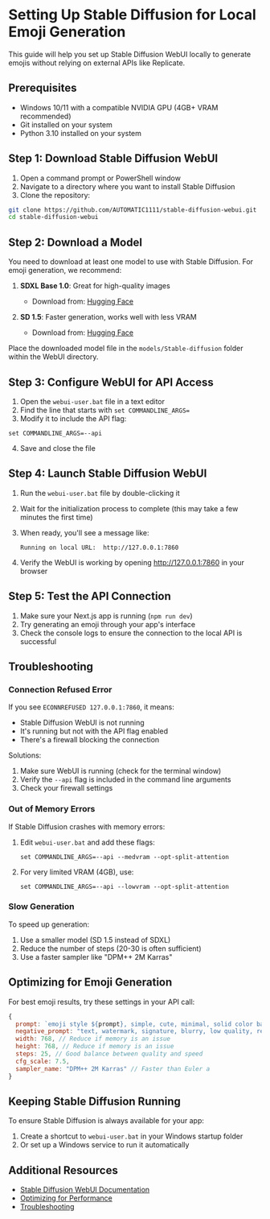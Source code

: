 # Setting Up Stable Diffusion for Local Emoji Generation

This guide will help you set up Stable Diffusion WebUI locally to generate emojis without relying on external APIs like Replicate.

## Prerequisites

- Windows 10/11 with a compatible NVIDIA GPU (4GB+ VRAM recommended)
- Git installed on your system
- Python 3.10 installed on your system

## Step 1: Download Stable Diffusion WebUI

1. Open a command prompt or PowerShell window
2. Navigate to a directory where you want to install Stable Diffusion
3. Clone the repository:

```bash
git clone https://github.com/AUTOMATIC1111/stable-diffusion-webui.git
cd stable-diffusion-webui
```

## Step 2: Download a Model

You need to download at least one model to use with Stable Diffusion. For emoji generation, we recommend:

1. **SDXL Base 1.0**: Great for high-quality images
   - Download from: [Hugging Face](https://huggingface.co/stabilityai/stable-diffusion-xl-base-1.0/resolve/main/sd_xl_base_1.0.safetensors)

2. **SD 1.5**: Faster generation, works well with less VRAM
   - Download from: [Hugging Face](https://huggingface.co/runwayml/stable-diffusion-v1-5/resolve/main/v1-5-pruned-emaonly.safetensors)

Place the downloaded model file in the `models/Stable-diffusion` folder within the WebUI directory.

## Step 3: Configure WebUI for API Access

1. Open the `webui-user.bat` file in a text editor
2. Find the line that starts with `set COMMANDLINE_ARGS=`
3. Modify it to include the API flag:

```
set COMMANDLINE_ARGS=--api
```

4. Save and close the file

## Step 4: Launch Stable Diffusion WebUI

1. Run the `webui-user.bat` file by double-clicking it
2. Wait for the initialization process to complete (this may take a few minutes the first time)
3. When ready, you'll see a message like:
   ```
   Running on local URL:  http://127.0.0.1:7860
   ```

4. Verify the WebUI is working by opening http://127.0.0.1:7860 in your browser

## Step 5: Test the API Connection

1. Make sure your Next.js app is running (`npm run dev`)
2. Try generating an emoji through your app's interface
3. Check the console logs to ensure the connection to the local API is successful

## Troubleshooting

### Connection Refused Error

If you see `ECONNREFUSED 127.0.0.1:7860`, it means:
- Stable Diffusion WebUI is not running
- It's running but not with the API flag enabled
- There's a firewall blocking the connection

Solutions:
1. Make sure WebUI is running (check for the terminal window)
2. Verify the `--api` flag is included in the command line arguments
3. Check your firewall settings

### Out of Memory Errors

If Stable Diffusion crashes with memory errors:

1. Edit `webui-user.bat` and add these flags:
   ```
   set COMMANDLINE_ARGS=--api --medvram --opt-split-attention
   ```

2. For very limited VRAM (4GB), use:
   ```
   set COMMANDLINE_ARGS=--api --lowvram --opt-split-attention
   ```

### Slow Generation

To speed up generation:
1. Use a smaller model (SD 1.5 instead of SDXL)
2. Reduce the number of steps (20-30 is often sufficient)
3. Use a faster sampler like "DPM++ 2M Karras"

## Optimizing for Emoji Generation

For best emoji results, try these settings in your API call:

```javascript
{
  prompt: `emoji style ${prompt}, simple, cute, minimal, solid color background, centered`,
  negative_prompt: "text, watermark, signature, blurry, low quality, realistic, photographic, photograph, multiple objects",
  width: 768, // Reduce if memory is an issue
  height: 768, // Reduce if memory is an issue
  steps: 25, // Good balance between quality and speed
  cfg_scale: 7.5,
  sampler_name: "DPM++ 2M Karras" // Faster than Euler a
}
```

## Keeping Stable Diffusion Running

To ensure Stable Diffusion is always available for your app:

1. Create a shortcut to `webui-user.bat` in your Windows startup folder
2. Or set up a Windows service to run it automatically

## Additional Resources

- [Stable Diffusion WebUI Documentation](https://github.com/AUTOMATIC1111/stable-diffusion-webui/wiki)
- [Optimizing for Performance](https://github.com/AUTOMATIC1111/stable-diffusion-webui/wiki/Optimizations)
- [Troubleshooting](https://github.com/AUTOMATIC1111/stable-diffusion-webui/wiki/Troubleshooting) 